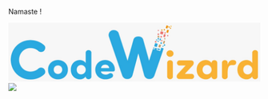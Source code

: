 Namaste !

<img src="./cw.png">

<!-- ![Shachar297](https://bit.ly/3gj8mnc) -->

<img src="https://raw.githubusercontent.com/Shachar297/Shachar297/main/profile-views.svg" height="50"/>
